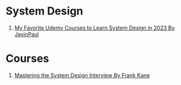 <h1>System Design</h1>

1. [My Favorite Udemy Courses to Learn System Design in 2023 By JavinPaul](https://medium.com/javarevisited/my-favorite-udemy-courses-to-learn-system-design-in-2023-b64b5c403cea)

# Courses

1. [Mastering the System Design Interview By Frank Kane](https://www.sundog-education.com/course/mastering-the-system-design-interview/)